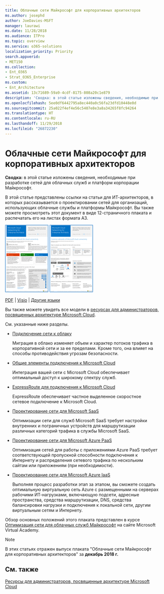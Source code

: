 ```yaml
---
title: Облачные сети Майкрософт для корпоративных архитекторов
ms.author: josephd
author: JoeDavies-MSFT
manager: laurawi
ms.date: 11/28/2018
ms.audience: ITPro
ms.topic: overview
ms.service: o365-solutions
localization_priority: Priority
search.appverid:
- MET150
ms.collection:
- Ent_O365
- Strat_O365_Enterprise
ms.custom:
- Ent_Architecture
ms.assetid: 13c71689-59a9-4cdf-8175-808a20c1e879
description: 'Сводка: в этой статье изложены сведения, необходимые при разработке сетей для облачных служб и платформ корпорации Майкрософт.'
ms.openlocfilehash: 5ee0df6442795a8ec440a0c56fa23dfd10448e0d
ms.sourcegitcommit: 25a022f4ef4e56c5407e8e3a8a34265f8fc94264
ms.translationtype: HT
ms.contentlocale: ru-RU
ms.lasthandoff: 11/29/2018
ms.locfileid: "26872230"
---
```

# <a name="microsoft-cloud-networking-for-enterprise-architects"></a>Облачные сети Майкрософт для корпоративных архитекторов

 **Сводка:** в этой статье изложены сведения, необходимые при разработке сетей для облачных служб и платформ корпорации Майкрософт.
  
В этой статье представлены ссылки на статьи для ИТ-архитекторов, в которых рассказывается о проектировании сетей для организаций, использующих облачные службы и платформы Майкрософт. Вы также можете просмотреть этот документ в виде 12-страничного плаката и распечатать его на листах формата A3.
  
[![Эскиз: модель организации сети в облаке Майкрософт](media/95e8ab6a-b4d0-4836-acc1-b0b77ebf46e6.png)  
](https://go.microsoft.com/fwlink/p/?linkid=842073)
  
[PDF](https://go.microsoft.com/fwlink/p/?linkid=842073) | [Visio](https://go.microsoft.com/fwlink/p/?linkid=842074) | [Другие языки](https://www.microsoft.com/download/details.aspx?id=54425)
  
Вы также можете увидеть все модели в [ресурсах для администраторов, посвященных архитектуре Microsoft Cloud](microsoft-cloud-it-architecture-resources.md).
  
См. указанные ниже разделы.
  
- [Подключение сети к облаку](evolving-your-network-for-cloud-connectivity.md)
    
    Миграция в облако изменяет объем и характер потоков трафика в корпоративной сети и за ее пределами. Кроме того, она влияет на способы противодействия угрозам безопасности.
    
- [Общие элементы подключения к Microsoft Cloud](common-elements-of-microsoft-cloud-connectivity.md)
    
    Интеграция вашей сети с Microsoft Cloud обеспечивает оптимальный доступ к широкому спектру служб.
    
- [ExpressRoute для подключения к Microsoft Cloud](expressroute-for-microsoft-cloud-connectivity.md)
    
    ExpressRoute обеспечивает частное выделенное скоростное сетевое подключение к Microsoft Cloud.
    
- [Проектирование сети для Microsoft SaaS](designing-networking-for-microsoft-saas.md)
    
    Оптимизации сети для служб Microsoft SaaS требует настройки внутренних и пограничных устройств для маршрутизации различных категорий трафика в службы Microsoft SaaS.
    
- [Проектирование сети для Microsoft Azure PaaS](designing-networking-for-microsoft-azure-paas.md)
    
    Оптимизация сетей для работы с приложениями Azure PaaS требует соответствующей пропускной способности подключения к Интернету и распределения сетевого трафика по нескольким сайтам или приложениям (при необходимости).
    
- [Проектирование сети для Microsoft Azure IaaS](designing-networking-for-microsoft-azure-iaas.md)
    
    Выполняя процесс разработки этап за этапом, вы сможете создать оптимальную виртуальную сеть Azure с размещенными на серверах рабочими ИТ-нагрузками, включающую подсети, адресные пространства, средства маршрутизации, DNS, средства балансировки нагрузки и подключения к локальной сети, другим виртуальным сетям и Интернету.
    
Обзор основных положений этого плаката представлен в курсе [Оптимизация сети для облачных служб Майкрософт](https://mva.microsoft.com/ru-RU/training-courses/optimize-your-network-for-microsoft-cloud-offerings-17743) на сайте Microsoft Virtual Academy.
  
> [!NOTE]
> В этих статьях отражен выпуск плаката "Облачные сети Майкрософт для корпоративных архитекторов" за **декабрь 2018 г.**
  
## <a name="see-also"></a>См. также

[Ресурсы для администраторов, посвященные архитектуре Microsoft Cloud](microsoft-cloud-it-architecture-resources.md)

